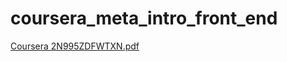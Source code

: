 # coursera_meta_intro_front_end


[Coursera 2N995ZDFWTXN.pdf](https://github.com/rosemata/coursera_meta_intro_front_end/files/12566687/Coursera.2N995ZDFWTXN.pdf)
